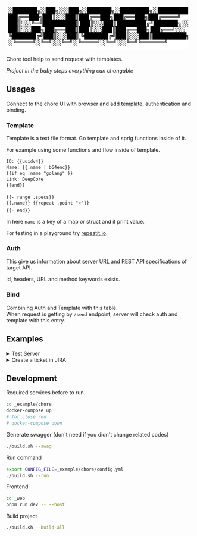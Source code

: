 <img src="_web/public/chore.svg" height="120" />

Chore tool help to send request with templates.

_Project in the baby steps everything can changable_

## Usages

Connect to the chore UI with browser and add template, authentication and binding.

### Template

Template is a text file format. Go template and sprig functions inside of it.

For example using some functions and flow inside of template.

```
ID: {{uuidv4}}
Name: {{.name | b64enc}}
{{if eq .name "golang" }}
Link: DeepCore
{{end}}

{{- range .specs}}
{{.name}} {{repeat .point "⭐"}}
{{- end}}
```

In here `name` is a key of a map or struct and it print value.

For testing in a playground try [repeatit.io](https://repeatit.io).

### Auth

This give us information about server URL and REST API specifications of target API.

id, headers, URL and method keywords exists.

### Bind

Combining Auth and Template with this table.  
When request is getting by `/send` endpoint, server will check auth and template with this entry.

## Examples

<details><summary>Test Server</summary>

Open test server with `go run _example/testServer/main.go`.

Add an auth entry to show this server.

```json
{"id":"secret","headers":"{\"Authorization\": \"Bearer <token>\"}","URL":"http://localhost:9090","method":"POST"}
```

Add an template and bind it.

```
hello {{.name}}
```

```json
{"id":"sendhi","authentication":"secret","template":"test"}
```

Now send values with curl or in the swagger documentation.

```sh
curl -X 'POST' \
  'http://localhost:3000/api/v1/send?name=sendhi' \
  -H 'accept: application/json' \
  -H 'Authorization: Bearer aaabbbccc...'
  -H 'Content-Type: */*' \
  -d 'name: test'
```

</details>

<details><summary>Create a ticket in JIRA</summary>

For testing added own jira server. (using 8282 as port number)

```sh
docker run -v jiraVolume:/var/atlassian/application-data/jira --name="jira" -d -p 8282:8080 atlassian/jira-software
```

After that you need to enter a license key to use it.

When installation complete, check jira version and look at the REST-API documentation.

https://docs.atlassian.com/software/jira/docs/api/REST/8.20.1/

In the profile page, add a personal access token.

Use your token with bearer header

```sh
curl -H "Authorization: Bearer MjQ5Nzc3NTg3MjM4OosJndoCMilW9HAnAl4T2CfMEnbG" http://localhost:8282/rest/api/2/issue/SCRM-10
```

Now add auth to chore with giving this header and `POST` method.

https://developer.atlassian.com/cloud/jira/platform/basic-auth-for-rest-apis/

</details>

## Development

Required services before to run.

```sh
cd _example/chore
docker-compose up
# for close run
# docker-compose down
```

Generate swagger (don't need if you didn't change related codes)

```sh
./build.sh --swag
```

Run command

```sh
export CONFIG_FILE=_example/chore/config.yml
./build.sh --run
```

Frontend

```sh
cd _web
pnpm run dev -- --host
```

Build project

```sh
./build.sh --build-all
```
